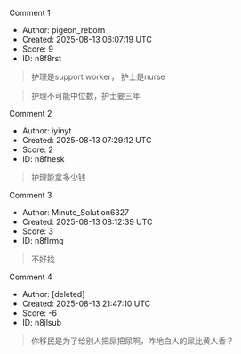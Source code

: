Comment 1

- Author: pigeon_reborn
- Created: 2025-08-13 06:07:19 UTC
- Score: 9
- ID: n8f8rst

> 护理是support worker， 护士是nurse

> 护理不可能中位数，护士要三年

Comment 2

- Author: iyinyt
- Created: 2025-08-13 07:29:12 UTC
- Score: 2
- ID: n8fhesk

> 护理能拿多少钱

Comment 3

- Author: Minute_Solution6327
- Created: 2025-08-13 08:12:39 UTC
- Score: 3
- ID: n8flrmq

> 不好找

Comment 4

- Author: [deleted]
- Created: 2025-08-13 21:47:10 UTC
- Score: -6
- ID: n8jlsub

> 你移民是为了给别人把屎把尿啊，咋地白人的屎比黄人香？
